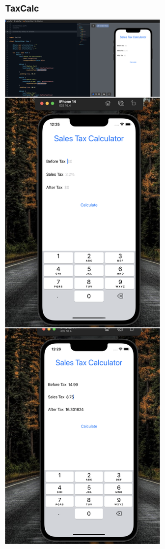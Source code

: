 # TaxCalc
![Xcode screen with code](/Images/XcodeScreen.png)
![iPhone simulator before calculation](/Images/preCalc.png)
![iPhone simulartor after calculation](/Images/postCalc.png)
